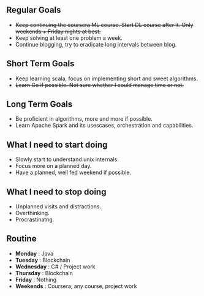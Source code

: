## Regular Goals 

* ~~Keep continuing the coursera ML course. Start DL course after it. Only weekends + Friday nights at best.~~
* Keep solving at least one problem a week. 
* Continue blogging, try to eradicate long intervals between blog.

## Short Term Goals

* Keep learning scala, focus on implementing short and sweet algorithms.
* ~~Learn Go if possible. Not sure whether I could manage time or not.~~

## Long Term Goals

* Be proficient in algorithms, more and more if possible. 
* Learn Apache Spark and its usescases, orchestration and capabilities.

## What I need to start doing

* Slowly start to understand unix internals.
* Focus more on a planned day.  
* Have a planned, well fed weekend if possible. 

## What I need to stop doing
* Unplanned visits and distractions.
* Overthinking.
* Procrastinatng.

## Routine
* **Monday** : Java
* **Tuesday** : Blockchain
* **Wednesday** : C# / Project work
* **Thursday** : Blockchain
* **Friday** : Nothing
* **Weekends** : Coursera, any course, project work
